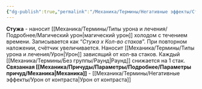 ```yaml
---
{"dg-publish":true,"permalink":"/Механика/Термины/Негативные эффекты/Стужа/","noteIcon":"","created":"2025-08-21T13:47:51.649+03:00","updated":"2025-09-02T20:42:52.006+03:00"}
---
```


**Стужа** - наносит [[Механика/Термины/Типы урона и лечения/Подробнее/Магический урон\|магический урон]] холодом с течением времени. Записывается как “*Стужа х Кол-во стаков*”. При повторном наложении, счётчик увеличивается. Наносит [[Механика/Термины/Типы урона и лечения/Урон\|Урон]] зависящий от кол-ва стаков. Каждый [[Механика/Термины/Без группы/Раунд\|Раунд]] снижается на 1 стак. 
**Связанная [[Механика/Причуды/Параметры/Подробнее/Параметры причуд/Механика\|Механика]]** - [[Механика/Термины/Негативные эффекты/Урон от контраста\|Урон от контраста]]